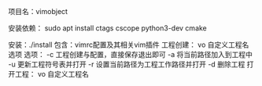 项目名：vimobject

安装依赖：
    sudo apt install ctags cscope python3-dev cmake

安装：./install
包含：vimrc配置及其相关vim插件
工程创建：
    vo 自定义工程名 选项
    选项：
        -c 工程创建与配置，直接保存退出即可
        -a 将当前路径加入到工程中
        -u 更新工程符号表并打开
        -r 设置当前路径为工程工作路径并打开
        -d 删除工程
打开工程：
    vo 自定义工程名




